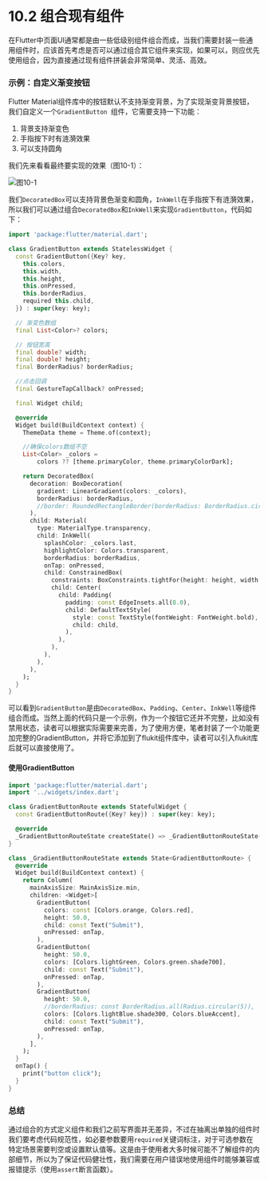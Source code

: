 # 10.2 组合现有组件

在Flutter中页面UI通常都是由一些低级别组件组合而成，当我们需要封装一些通用组件时，应该首先考虑是否可以通过组合其它组件来实现，如果可以，则应优先使用组合，因为直接通过现有组件拼装会非常简单、灵活、高效。

### 示例：自定义渐变按钮

Flutter Material组件库中的按钮默认不支持渐变背景，为了实现渐变背景按钮，我们自定义一个`GradientButton `组件，它需要支持一下功能：

1. 背景支持渐变色
2. 手指按下时有涟漪效果
3. 可以支持圆角

我们先来看看最终要实现的效果（图10-1）：

![图10-1](../imgs/10-1.png)

我们`DecoratedBox`可以支持背景色渐变和圆角，`InkWell`在手指按下有涟漪效果，所以我们可以通过组合`DecoratedBox`和`InkWell`来实现`GradientButton`，代码如下：

```dart
import 'package:flutter/material.dart';

class GradientButton extends StatelessWidget {
  const GradientButton({Key? key, 
    this.colors,
    this.width,
    this.height,
    this.onPressed,
    this.borderRadius,
    required this.child,
  }) : super(key: key);

  // 渐变色数组
  final List<Color>? colors;

  // 按钮宽高
  final double? width;
  final double? height;
  final BorderRadius? borderRadius;

  //点击回调
  final GestureTapCallback? onPressed;

  final Widget child;

  @override
  Widget build(BuildContext context) {
    ThemeData theme = Theme.of(context);

    //确保colors数组不空
    List<Color> _colors =
        colors ?? [theme.primaryColor, theme.primaryColorDark];

    return DecoratedBox(
      decoration: BoxDecoration(
        gradient: LinearGradient(colors: _colors),
        borderRadius: borderRadius,
        //border: RoundedRectangleBorder(borderRadius: BorderRadius.circular(20.0)),
      ),
      child: Material(
        type: MaterialType.transparency,
        child: InkWell(
          splashColor: _colors.last,
          highlightColor: Colors.transparent,
          borderRadius: borderRadius,
          onTap: onPressed,
          child: ConstrainedBox(
            constraints: BoxConstraints.tightFor(height: height, width: width),
            child: Center(
              child: Padding(
                padding: const EdgeInsets.all(8.0),
                child: DefaultTextStyle(
                  style: const TextStyle(fontWeight: FontWeight.bold),
                  child: child,
                ),
              ),
            ),
          ),
        ),
      ),
    );
  }
}
```

可以看到`GradientButton`是由`DecoratedBox`、`Padding`、`Center`、`InkWell`等组件组合而成。当然上面的代码只是一个示例，作为一个按钮它还并不完整，比如没有禁用状态，读者可以根据实际需要来完善，为了使用方便，笔者封装了一个功能更加完整的GradientButton，并将它添加到了flukit组件库中，读者可以引入flukit库后就可以直接使用了。

#### 使用GradientButton

```dart
import 'package:flutter/material.dart';
import '../widgets/index.dart';

class GradientButtonRoute extends StatefulWidget {
  const GradientButtonRoute({Key? key}) : super(key: key);

  @override
  _GradientButtonRouteState createState() => _GradientButtonRouteState();
}

class _GradientButtonRouteState extends State<GradientButtonRoute> {
  @override
  Widget build(BuildContext context) {
    return Column(
      mainAxisSize: MainAxisSize.min,
      children: <Widget>[
        GradientButton(
          colors: const [Colors.orange, Colors.red],
          height: 50.0,
          child: const Text("Submit"),
          onPressed: onTap,
        ),
        GradientButton(
          height: 50.0,
          colors: [Colors.lightGreen, Colors.green.shade700],
          child: const Text("Submit"),
          onPressed: onTap,
        ),
        GradientButton(
          height: 50.0,
          //borderRadius: const BorderRadius.all(Radius.circular(5)),
          colors: [Colors.lightBlue.shade300, Colors.blueAccent],
          child: const Text("Submit"),
          onPressed: onTap,
        ),
      ],
    );
  }
  onTap() {
    print("button click");
  }
}
```



### 总结

通过组合的方式定义组件和我们之前写界面并无差异，不过在抽离出单独的组件时我们要考虑代码规范性，如必要参数要用`required`关键词标注，对于可选参数在特定场景需要判空或设置默认值等。这是由于使用者大多时候可能不了解组件的内部细节，所以为了保证代码健壮性，我们需要在用户错误地使用组件时能够兼容或报错提示（使用`assert`断言函数）。

